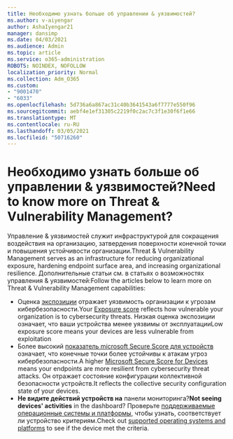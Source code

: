 ```yaml
---
title: Необходимо узнать больше об управлении & уязвимостей?
ms.author: v-aiyengar
author: AshaIyengar21
manager: dansimp
ms.date: 04/03/2021
ms.audience: Admin
ms.topic: article
ms.service: o365-administration
ROBOTS: NOINDEX, NOFOLLOW
localization_priority: Normal
ms.collection: Adm_O365
ms.custom:
- "9001470"
- "6033"
ms.openlocfilehash: 5d736a6a867ac31c40b3641543a6f7777e550f96
ms.sourcegitcommit: aebf4e1ef31305c2219f0c2ac7c3f1e30f6f1e66
ms.translationtype: MT
ms.contentlocale: ru-RU
ms.lasthandoff: 03/05/2021
ms.locfileid: "50716260"
---
```

# <a name="need-to-know-more-on-threat--vulnerability-management"></a><span data-ttu-id="b99e3-102">Необходимо узнать больше об управлении & уязвимостей?</span><span class="sxs-lookup"><span data-stu-id="b99e3-102">Need to know more on Threat & Vulnerability Management?</span></span>

<span data-ttu-id="b99e3-103">Управление & уязвимостей служит инфраструктурой для сокращения воздействия на организацию, затвердения поверхности конечной точки и повышения устойчивости организации.</span><span class="sxs-lookup"><span data-stu-id="b99e3-103">Threat & Vulnerability Management serves as an infrastructure for reducing organizational exposure, hardening endpoint surface area, and increasing organizational resilience.</span></span> <span data-ttu-id="b99e3-104">Дополнительные статьи см. в статьях о возможностях управления & уязвимостей:</span><span class="sxs-lookup"><span data-stu-id="b99e3-104">Follow the articles below to learn more on Threat & Vulnerability Management capabilities:</span></span>

- <span data-ttu-id="b99e3-105">Оценка [экспозиции](https://docs.microsoft.com/windows/security/threat-protection/microsoft-defender-atp/tvm-exposure-score) отражает уязвимость организации к угрозам кибербезопасности.</span><span class="sxs-lookup"><span data-stu-id="b99e3-105">Your [Exposure score](https://docs.microsoft.com/windows/security/threat-protection/microsoft-defender-atp/tvm-exposure-score) reflects how vulnerable your organization is to cybersecurity threats.</span></span> <span data-ttu-id="b99e3-106">Низкая оценка экспозиции означает, что ваши устройства менее уязвимы от эксплуатации</span><span class="sxs-lookup"><span data-stu-id="b99e3-106">Low exposure score means your devices are less vulnerable from exploitation</span></span>
- <span data-ttu-id="b99e3-107">Более высокий [показатель microsoft Secure Score для устройств](https://docs.microsoft.com/windows/security/threat-protection/microsoft-defender-atp/tvm-microsoft-secure-score-devices) означает, что конечные точки более устойчивы к атакам угроз кибербезопасности.</span><span class="sxs-lookup"><span data-stu-id="b99e3-107">A higher [Microsoft Secure Score for Devices](https://docs.microsoft.com/windows/security/threat-protection/microsoft-defender-atp/tvm-microsoft-secure-score-devices) means your endpoints are more resilient from cybersecurity threat attacks.</span></span> <span data-ttu-id="b99e3-108">Он отражает состояние конфигурации коллективной безопасности устройств.</span><span class="sxs-lookup"><span data-stu-id="b99e3-108">It reflects the collective security configuration state of your devices.</span></span>
- <span data-ttu-id="b99e3-109">**Не видите действий устройств на** панели мониторинга?</span><span class="sxs-lookup"><span data-stu-id="b99e3-109">**Not seeing devices' activities** in the dashboard?</span></span> <span data-ttu-id="b99e3-110">Проверьте [поддерживаемые операционные системы и платформы,](https://docs.microsoft.com/windows/security/threat-protection/microsoft-defender-atp/tvm-supported-os) чтобы узнать, соответствует ли устройство критериям.</span><span class="sxs-lookup"><span data-stu-id="b99e3-110">Check out [supported operating systems and platforms](https://docs.microsoft.com/windows/security/threat-protection/microsoft-defender-atp/tvm-supported-os) to see if the device met the criteria.</span></span>
